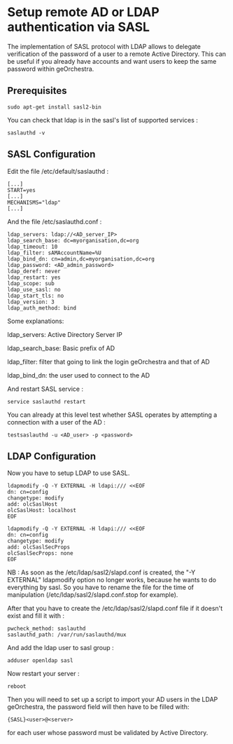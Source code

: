 
# Setup remote AD or LDAP authentication via SASL

The implementation of SASL protocol with LDAP allows to delegate verification of the password of a user to a remote Active Directory. This can be useful if you already have accounts and want users to keep the same password within geOrchestra.

## Prerequisites

```
sudo apt-get install sasl2-bin
```

You can check that ldap is in the sasl's list of supported services :

```
saslauthd -v
```

## SASL Configuration

Edit the file /etc/default/saslauthd :

```
[...]
START=yes
[...]
MECHANISMS="ldap"
[...]
```

And the file /etc/saslauthd.conf :

```
ldap_servers: ldap://<AD_server_IP>
ldap_search_base: dc=myorganisation,dc=org
ldap_timeout: 10
ldap_filter: sAMAccountName=%U
ldap_bind_dn: cn=admin,dc=myorganisation,dc=org
ldap_password: <AD_admin_password>
ldap_deref: never
ldap_restart: yes
ldap_scope: sub
ldap_use_sasl: no
ldap_start_tls: no
ldap_version: 3
ldap_auth_method: bind
```

Some explanations:

ldap_servers: Active Directory Server IP

ldap_search_base: Basic prefix of AD

ldap_filter: filter that going to link the login geOrchestra and that of AD

ldap_bind_dn: the user used to connect to the AD

And restart SASL service : 

```
service saslauthd restart
```

You can already at this level test whether SASL operates by attempting a connection with a user of the AD :

```
testsaslauthd -u <AD_user> -p <password>
```

## LDAP Configuration

Now you have to setup LDAP to use SASL.

```
ldapmodify -Q -Y EXTERNAL -H ldapi:/// <<EOF
dn: cn=config
changetype: modify
add: olcSaslHost
olcSaslHost: localhost
EOF

ldapmodify -Q -Y EXTERNAL -H ldapi:/// <<EOF
dn: cn=config
changetype: modify
add: olcSaslSecProps
olcSaslSecProps: none
EOF
```

NB : As soon as the /etc/ldap/sasl2/slapd.conf is created, the "-Y EXTERNAL" ldapmodify option no longer works, because he wants to do everything by sasl. So you have to rename the file for the time of manipulation (/etc/ldap/sasl2/slapd.conf.stop for example).

After that you have to create the /etc/ldap/sasl2/slapd.conf file if it doesn't exist and fill it with :

```
pwcheck_method: saslauthd
saslauthd_path: /var/run/saslauthd/mux
```

And add the ldap user to sasl group : 

```
adduser openldap sasl
```

Now restart your server : 

```
reboot
```

Then you will need to set up a script to import your AD users in the LDAP geOrchestra, the password field will then have to be filled with:

```
{SASL}<user>@<server>
```

for each user whose password must be validated by Active Directory.
